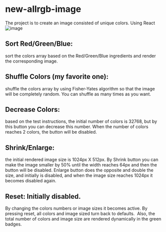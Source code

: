 # new-allrgb-image

The project is to create an image consisted of unique colors. Using React
![image](https://user-images.githubusercontent.com/69976446/112238102-1af34400-8c98-11eb-8cbd-06ed958803d5.png)

## Sort Red/Green/Blue:
sort the colors array based on the Red/Green/Blue ingredients and render the corresponding image.
## Shuffle Colors (my favorite one):
shuffle the colors array by using Fisher-Yates algorithm so that the image will be completely random. You can shuffle as many times as you want.
## Decrease Colors:
based on the test instructions, the initial number of colors is 32768, but by this button you can decrease this number. When the number of colors reaches 2 colors, the button will be disabled.
## Shrink/Enlarge:
the initial rendered image size is 1024px X 512px. By Shrink button you can make the image smaller by 50% until the width reaches 64px and then the button will be disabled. Enlarge button does the opposite and double the size, and initially is disabled, and when the image size reaches 1024px it becomes disabled again.
## Reset: Initially disabled. 
By changing the colors numbers or image sizes it becomes active. By pressing reset, all colors and image sized turn back to defaults. 
Also, the total number of colors and image size are rendered dynamically in the green badges.
